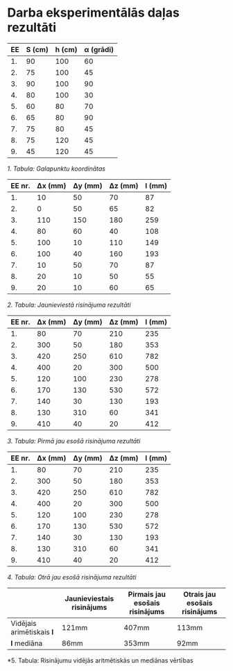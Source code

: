 # Darba eksperimentālās daļas rezultāti

| $\boldsymbol{EE}$ | $\boldsymbol{S}$ (cm) | $\boldsymbol{h}$ (cm) | $\boldsymbol{\alpha}$ (grādi) |
|-------------------|----------------------|----------------------|-----------------------------|
| 1.                | 90                   | 100                  | 60                          |
| 2.                | 75                   | 100                  | 45                          |
| 3.                | 90                   | 100                  | 90                          |
| 4.                | 80                   | 100                  | 30                          |
| 5.                | 60                   | 80                   | 70                          |
| 6.                | 65                   | 80                   | 90                          |
| 7.                | 75                   | 80                   | 45                          |
| 8.                | 75                   | 120                  | 45                          |
| 9.                | 45                   | 120                  | 45                          |

*1. Tabula: Galapunktu koordinātas*


| $\boldsymbol{EE}$ nr. | $\boldsymbol{\Delta x}$ (mm) | $\boldsymbol{\Delta y}$ (mm) | $\boldsymbol{\Delta z}$ (mm) | $\boldsymbol{l}$ (mm) |
|-----------------------|------------------------------|------------------------------|------------------------------|-----------------------|
| 1.                    | 10                           | 50                           | 70                           | 87                    |
| 2.                    | 0                            | 50                           | 65                           | 82                    |
| 3.                    | 110                          | 150                          | 180                          | 259                   |
| 4.                    | 80                           | 60                           | 40                           | 108                   |
| 5.                    | 100                          | 10                           | 110                          | 149                   |
| 6.                    | 100                          | 40                           | 160                          | 193                   |
| 7.                    | 10                           | 50                           | 70                           | 87                    |
| 8.                    | 20                           | 10                           | 50                           | 55                    |
| 9.                    | 20                           | 10                           | 60                           | 65                    |

*2. Tabula: Jaunieviestā risinājuma rezultāti*


| $\boldsymbol{EE}$ nr. | $\boldsymbol{\Delta x}$ (mm) | $\boldsymbol{\Delta y}$ (mm) | $\boldsymbol{\Delta z}$ (mm) | $\boldsymbol{l}$ (mm) |
|-----------------------|------------------------------|------------------------------|------------------------------|-----------------------|
| 1.                    | 80                           | 70                           | 210                          | 235                   |
| 2.                    | 300                          | 50                           | 180                          | 353                   |
| 3.                    | 420                          | 250                          | 610                          | 782                   |
| 4.                    | 400                          | 20                           | 300                          | 500                   |
| 5.                    | 120                          | 100                          | 230                          | 278                   |
| 6.                    | 170                          | 130                          | 530                          | 572                   |
| 7.                    | 140                          | 30                           | 130                          | 193                   |
| 8.                    | 130                          | 310                          | 60                           | 341                   |
| 9.                    | 410                          | 40                           | 20                           | 412                   |

*3. Tabula: Pirmā jau esošā risinājuma rezultāti*


| $\boldsymbol{EE}$ nr. | $\boldsymbol{\Delta x}$ (mm) | $\boldsymbol{\Delta y}$ (mm) | $\boldsymbol{\Delta z}$ (mm) | $\boldsymbol{l}$ (mm) |
|-----------------------|------------------------------|------------------------------|------------------------------|-----------------------|
| 1.                    | 80                           | 70                           | 210                          | 235                   |
| 2.                    | 300                          | 50                           | 180                          | 353                   |
| 3.                    | 420                          | 250                          | 610                          | 782                   |
| 4.                    | 400                          | 20                           | 300                          | 500                   |
| 5.                    | 120                          | 100                          | 230                          | 278                   |
| 6.                    | 170                          | 130                          | 530                          | 572                   |
| 7.                    | 140                          | 30                           | 130                          | 193                   |
| 8.                    | 130                          | 310                          | 60                           | 341                   |
| 9.                    | 410                          | 40                           | 20                           | 412                   |

*4. Tabula: Otrā jau esošā risinājuma rezultāti*

|                                        | Jaunieviestais risinājums | Pirmais jau esošais risinājums  | Otrais jau esošais risinājums    |
|----------------------------------------|---------------------------|---------------------------------|----------------------------------|
| Vidējais arimētiskais $\boldsymbol{l}$ | 121mm                     | 407mm                           | 113mm                            |
| $\boldsymbol{l}$ mediāna               | 86mm                      | 353mm                           | 92mm                             |

*5. Tabula: Risinājumu vidējās aritmētiskās un mediānas vērtības
